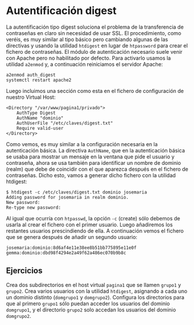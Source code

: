 # Autentificación digest

La autentificación tipo digest soluciona el problema de la transferencia de contraseñas en claro sin necesidad de usar SSL.  El procedimiento, como veréis, es muy similar al tipo básico pero cambiando algunas de las directivas y usando la utilidad `htdigest` en lugar de `htpassword` para crear el fichero de contraseñas. El módulo de autenticación necesario suele venir con Apache pero no habilitado por defecto. Para activarlo usamos la utilidad `a2enmod` y, a continuación reiniciamos el servidor Apache:

    a2enmod auth_digest
    systemctl restart apache2 

Luego incluimos una sección como esta en el fichero de configuración de nuestro Virtual Host:

	<Directory "/var/www/pagina1/privado">
		AuthType Digest
		AuthName "dominio"
		AuthUserFile "/etc/claves/digest.txt"
		Require valid-user
	</Directory>

Como vemos, es muy similar a la configuración necesaria en la autenticación básica. La directiva `AuthName`, que en la autenticación básica se usaba para mostrar un mensaje en la ventana que pide el usuario y contraseña, ahora se usa también para identificar un nombre de dominio (realm) que debe de coincidir con el que aparezca después en el fichero de contraseñas. Dicho esto, vamos a generar dicho fichero con la utilidad htdigest:

    $ htdigest -c /etc/claves/digest.txt dominio josemaria
    Adding password for josemaria in realm dominio.
    New password:
    Re-type new password:

Al igual que ocurría con `htpasswd`, la opción `-c` (create) sólo debemos de usarla al crear el fichero con el primer usuario. Luego añadiremos los restantes usuarios prescindiendo de ella. A continuación vemos el fichero que se genera después de añadir un segundo usuario:

    josemaria:dominio:8d6af4e11e38ee8b51bb775895e11e0f
    gemma:dominio:dbd98f4294e2a49f62a486ec070b9b8c

## Ejercicios

Crea dos subdirectorios en el host virtual `pagina1` que se llamen `grupo1` y `grupo2`. Crea varios usuarios con la utilidad `htdigest`, asignando a cada uno un dominio distinto (`domgrupo1` y `domgrupo2`). Configura los directorios para que al primero `grupo1` sólo puedan acceder los usuarios del dominio `domgrupo1`, y el directorio `grupo2` solo accedan los usuarios del dominio `domgrupo2`.